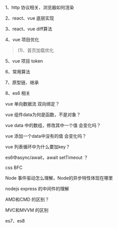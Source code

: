 1、http 协议相关、浏览器如何渲染

2、react、vue 底层实现

3、react、vue diff算法

4、vue 项目优化
  > (1)、首页加载优化

5、vue 项目 token 

6、常用算法

7、原型链、继承

8、es6 相关


vue 单向数据流 双向绑定？

vue 组件data为何是函数，不是对象？

vue data 中的数组，修改其中一个值 会变化吗？

vue 添加一个data中没有的值 会变化吗？

vue 列表循环中为什么要加key？


es6中async/await，await setTimeout ？

css BFC

Node 事件驱动怎么理解，Node的异步特性体现在哪里

nodejs express 的中间件的理解

AMD和CMD 的区别？

MVC和MVVM 的区别

es7、es8